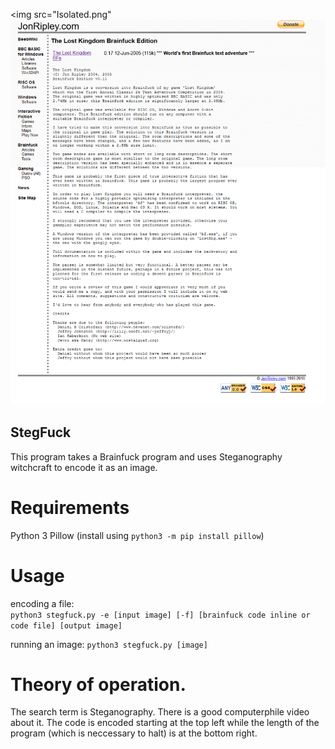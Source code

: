<img src="Isolated.png"
<img src="LK.png" alt="Jon Ripley's Lost Kingdom BFE encoded via bf steganography lang to a screenshot of the page where Lost Kindgom BFE is on Jon Ripley's website."></img>

## StegFuck
This program takes a Brainfuck program and uses Steganography witchcraft to encode it as an image. 

# Requirements
  Python 3
  Pillow (install using `python3 -m pip install pillow`)
  
# Usage 
  encoding a file:  
  `python3 stegfuck.py -e [input image] [-f] [brainfuck code inline or code file] [output image]`
  
  running an image:
  `python3 stegfuck.py [image]`
 
 
# Theory of operation. 
  The search term is Steganography. There is a good computerphile video about it. The code is encoded starting at the top left while the length of the program (which is neccessary to halt) is at the bottom right. 
  
 
  
